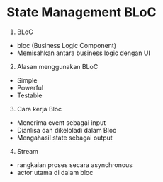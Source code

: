 # State Management BLoC

1. BLoC
- bloc (Business Logic Component)
- Memisahkan antara business logic dengan UI

2. Alasan menggunakan BLoC
- Simple
- Powerful
- Testable

3. Cara kerja Bloc
- Menerima event sebagai input
- Dianlisa dan dikeloladi dalam Bloc
- Mengahasil state sebagai output

4. Stream 
- rangkaian proses secara asynchronous
- actor utama di dalam bloc

